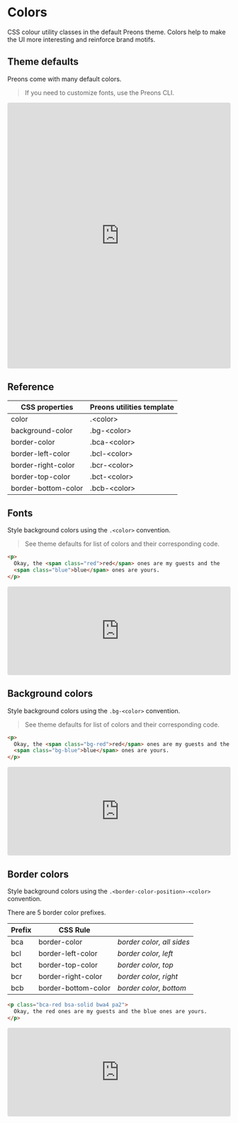 # Colors

CSS colour utility classes in the default Preons theme. Colors help to make the UI more interesting and reinforce brand motifs.

## Theme defaults

Preons come with many default colors.

> If you need to customize fonts, use the Preons CLI.

<iframe src="https://codesandbox.io/embed/frosty-ride-6417i?fontsize=14&hidenavigation=1&module=%2Fdocs%2F0.x%2Fui-system%2Fcolors.html&theme=dark&initialpath=/docs/0.x/ui-system/colors.html"
     style="width:100%; height:600px; border:0; border-radius: 4px; overflow:hidden;"
     title="frosty-ride-6417i"
     allow="accelerometer; ambient-light-sensor; camera; encrypted-media; geolocation; gyroscope; hid; microphone; midi; payment; usb; vr; xr-spatial-tracking"
     sandbox="allow-forms allow-modals allow-popups allow-presentation allow-same-origin allow-scripts"
   ></iframe>

## Reference

| CSS properties      | Preons utilities template |
| ------------------- | ------------------------- |
| color               | .\<color>                 |
| background-color    | .bg-\<color>              |
| border-color        | .bca-\<color>             |
| border-left-color   | .bcl-\<color>             |
| border-right-color  | .bcr-\<color>             |
| border-top-color    | .bct-\<color>             |
| border-bottom-color | .bcb-\<color>             |

## Fonts

Style background colors using the `.<color>` convention.

> See theme defaults for list of colors and their corresponding code.

```html
<p>
  Okay, the <span class="red">red</span> ones are my guests and the
  <span class="blue">blue</span> ones are yours.
</p>
```

<iframe src="https://codesandbox.io/embed/frosty-ride-6417i?fontsize=14&hidenavigation=1&module=%2Fdocs%2F0.x%2Fui-system%2Fcolors-font.html&theme=dark&initialpath=/docs/0.x/ui-system/colors-font.html&view=preview&hidedevtools=1"
     style="width:100%; height:200px; border:0; border-radius: 4px; overflow:hidden;"
     title="frosty-ride-6417i"
     allow="accelerometer; ambient-light-sensor; camera; encrypted-media; geolocation; gyroscope; hid; microphone; midi; payment; usb; vr; xr-spatial-tracking"
     sandbox="allow-forms allow-modals allow-popups allow-presentation allow-same-origin allow-scripts"
   ></iframe>

## Background colors

Style background colors using the `.bg-<color>` convention.

> See theme defaults for list of colors and their corresponding code.

```html
<p>
  Okay, the <span class="bg-red">red</span> ones are my guests and the
  <span class="bg-blue">blue</span> ones are yours.
</p>
```

<iframe src="https://codesandbox.io/embed/frosty-ride-6417i?fontsize=14&hidenavigation=1&module=%2Fdocs%2F0.x%2Fui-system%2Fcolors-bg.html&theme=dark&initialpath=/docs/0.x/ui-system/colors-bg.html&editorsize=50&view=preview&hidedevtools=1"
     style="width:100%; height:200px; border:0; border-radius: 4px; overflow:hidden;"
     title="frosty-ride-6417i"
     allow="accelerometer; ambient-light-sensor; camera; encrypted-media; geolocation; gyroscope; hid; microphone; midi; payment; usb; vr; xr-spatial-tracking"
     sandbox="allow-forms allow-modals allow-popups allow-presentation allow-same-origin allow-scripts"
   ></iframe>

## Border colors

Style background colors using the `.<border-color-position>-<color>` convention.

There are 5 border color prefixes.

| Prefix | CSS Rule            |                           |
| ------ | ------------------- | ------------------------- |
| bca    | border-color        | _border color, all sides_ |
| bcl    | border-left-color   | _border color, left_      |
| bct    | border-top-color    | _border color, top_       |
| bcr    | border-right-color  | _border color, right_     |
| bcb    | border-bottom-color | _border color, bottom_    |

```html
<p class="bca-red bsa-solid bwa4 pa2">
  Okay, the red ones are my guests and the blue ones are yours.
</p>
```

<iframe src="https://codesandbox.io/embed/frosty-ride-6417i?fontsize=14&hidenavigation=1&module=%2Fdocs%2F0.x%2Fui-system%2Fcolors-border.html&theme=dark&initialpath=/docs/0.x/ui-system/colors-border.html&editorsize=50&view=preview&hidedevtools=1"
     style="width:100%; height:200px; border:0; border-radius: 4px; overflow:hidden;"
     title="frosty-ride-6417i"
     allow="accelerometer; ambient-light-sensor; camera; encrypted-media; geolocation; gyroscope; hid; microphone; midi; payment; usb; vr; xr-spatial-tracking"
     sandbox="allow-forms allow-modals allow-popups allow-presentation allow-same-origin allow-scripts"
   ></iframe>
